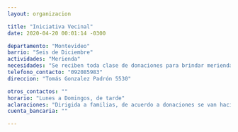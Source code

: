 ```yaml
---
layout: organizacion

title: "Iniciativa Vecinal"
date: 2020-04-20 00:01:14 -0300

departamento: "Montevideo"
barrio: "Seis de Diciembre"
actividades: "Merienda"
necesidades: "Se reciben toda clase de donaciones para brindar merienda"
telefono_contacto: "092085983"
direccion: "Tomás Gonzalez Padrón 5530"

otros_contactos: ""
horario: "Lunes a Domingos, de tarde"
aclaraciones: "Dirigida a familias, de acuerdo a donaciones se van haciendo las meriendas."
cuenta_bancaria: ""

---
```

